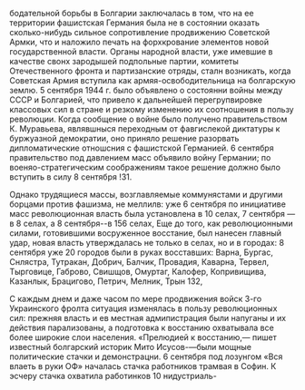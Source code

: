 бодательной борьбы в Болгарии заключалась в том, что на ее территории фашистская Германия была не в состоянии оказать сколько-нибудь сильное сопротивление продвижению Советской Армки, что и наложило печать на форхкрование элементов новой государственной власти. Органы народной власти, уже имевшие в качестве свонх зародышей подпольные партии, комитеты Отечественного фронта и партизанские отряды, сталн возникать, когда Советская Армия вступила как армяя-освободительница на болгарскую землю. 5 сентября 1944 г. было объявлено о состоянни войны между СССР и Болгарией, что привело к дальнейшей перегрупвировке классовых сил в стране и резкому изменению их соотношения в пользу революции. Когда сообщение о войне было получено правительством К. Муравьева, являвшныся переходным от фавгислекой диктатуры к буржуазной демократии, оно приняло решение разорвать дипломатические отношсния с фашистской Германией. 6 сентября правительство под давлением масс объявило войну Германии; по военяо-стратегическим соображениям такое решение должно было вступить в силу 8 сентября !31.

Однако трудящиеся массы, возглавляемые коммунястами и другими борцами против фашизма, не меллилв: уже 6 сентября по инициативе масс революционная власть была установлена в 10 селах, 7 сентября — в 8 селах, а 8 сентября--в 156 селах, Еще до того, как революционными силами, готовившими восруженное восстание, был нанесен главный удар, новая власть утверждалась не только в селах, но и в городах: 8 сентября уже 20 городов были в руках восставших: Варна, Бургас, Снлястра, Тутракан, Добрич, Балчик, Провадия, Каварна, Тервел, Тырговице, Габрово, Свишщов, Омуртаг, Калофер, Копривищива, Казанлык, Брацигово, Петрич, Мелник, Трын 132,

С каждым днем и даже часом по мере продвижения войск З-го Украинского фролта ситуация изменялась в пользу революционных сил: прежняя власть и ев местная адмипистрация были напуганы и их действия парализованы, а подготовка к восстанию охватывала все более широкие слои населения. «Прелюдией к восстанию,— пишет известный болгарский историк Мито Исусов-—были мощные политические стачки и демонстрацни. 6 сентября под лозунгом «Вся влаеть в руки ОФ» началась стачка работников трамвая в Софин. К эсчеру стачка охватила работинков 10 нидустриаль-
